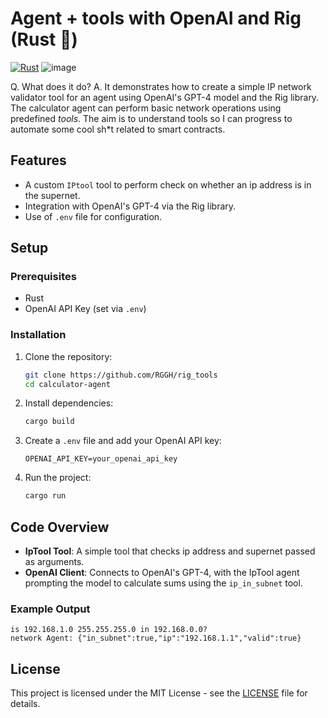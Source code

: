 # Agent + tools with OpenAI and Rig (Rust 🦀)
[![Rust](https://github.com/RGGH/rig_tools/actions/workflows/rust.yml/badge.svg)](https://github.com/RGGH/rig_tools/actions/workflows/rust.yml)
![image](https://github.com/user-attachments/assets/24713bc3-5512-43eb-9eb7-b9922a4c67b1)


Q. What does it do?
A. It demonstrates how to create a simple IP network validator tool for an agent using OpenAI's GPT-4 model and the Rig library. 
The calculator agent can perform basic network operations using predefined *tools*. 
The aim is to understand tools so I can progress to automate some cool sh*t related to smart contracts.

## Features
- A custom `IPtool` tool to perform check on whether an ip address is in the supernet.
- Integration with OpenAI's GPT-4 via the Rig library.
- Use of `.env` file for configuration.

## Setup

### Prerequisites
- Rust
- OpenAI API Key (set via `.env`)

### Installation
1. Clone the repository:
   ```bash
   git clone https://github.com/RGGH/rig_tools
   cd calculator-agent
   ```

2. Install dependencies:
   ```bash
   cargo build
   ```

3. Create a `.env` file and add your OpenAI API key:
   ```env
   OPENAI_API_KEY=your_openai_api_key
   ```

4. Run the project:
   ```bash
   cargo run
   ```

## Code Overview

- **IpTool Tool**: A simple tool that checks ip address and supernet passed as arguments.
- **OpenAI Client**: Connects to OpenAI's GPT-4, with the IpTool agent prompting the model to calculate sums using the `ip_in_subnet` tool.

### Example Output
```text
is 192.168.1.0 255.255.255.0 in 192.168.0.0?
network Agent: {"in_subnet":true,"ip":"192.168.1.1","valid":true}
```

## License
This project is licensed under the MIT License - see the [LICENSE](LICENSE) file for details.
